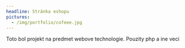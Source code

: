 ```yaml
---
headline: Stránka eshopu
pictures:
  - /img/portfolio/cofeee.jpg
---
```


Toto bol projekt na predmet webove technologie. Pouzity php a ine veci 